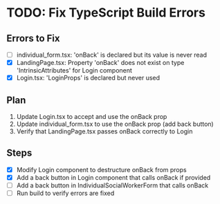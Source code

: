 # TODO: Fix TypeScript Build Errors

## Errors to Fix
- [ ] individual_form.tsx: 'onBack' is declared but its value is never read
- [x] LandingPage.tsx: Property 'onBack' does not exist on type 'IntrinsicAttributes' for Login component
- [x] Login.tsx: 'LoginProps' is declared but never used

## Plan
1. Update Login.tsx to accept and use the onBack prop
2. Update individual_form.tsx to use the onBack prop (add back button)
3. Verify that LandingPage.tsx passes onBack correctly to Login

## Steps
- [x] Modify Login component to destructure onBack from props
- [x] Add a back button in Login component that calls onBack if provided
- [ ] Add a back button in IndividualSocialWorkerForm that calls onBack
- [ ] Run build to verify errors are fixed
